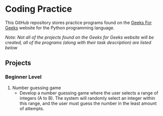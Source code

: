 # Coding Practice

This GitHub repository stores practice programs found on the [Geeks For Geeks](https://www.geeksforgeeks.org/python-projects-beginner-to-advanced/) website for the Python programming language.  

*Note: Not all of the projects found on the Geeks for Geeks website will be created, all of the programs (along with their task description) are listed below*

## Projects

### Beginner Level

1. Number guessing game
    - Develop a number guessing game where the user selects a range of integers (A to B). The system will randomly select an integer within this range, and the user must guess the number in the least amount of attempts.
